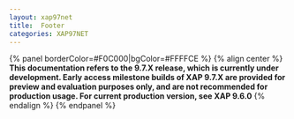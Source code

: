 ```yaml
---
layout: xap97net
title:  Footer
categories: XAP97NET
---
```


{% panel borderColor=#F0C000|bgColor=#FFFFCE %}
{% align center %}
**This documentation refers to the 9.7.X release, which is currently under development. Early access milestone builds of XAP 9.7.X are provided for preview and evaluation purposes only, and are not recommended for production usage. For current production version, see XAP 9.6.0** {% endalign %}
{% endpanel %}
